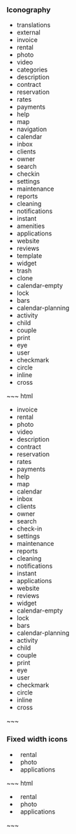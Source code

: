 <div class="example">
  <div class="sheet-header">
    <h3 id="iconography">Iconography</h3>
  </div>
  <div class="bs-example bs-sheet bs-example-icons" data-example-id="iconography">
    <ul class="list-unstyled">
      <li><i class="icon-translations"></i> translations</li>
      <li><i class="icon-external"></i> external</li>
      <li><i class="icon-invoice"></i> invoice</li>
      <li><i class="icon-rental"></i> rental</li>
      <li><i class="icon-photo"></i> photo</li>
      <li><i class="icon-video"></i> video</li>
      <li><i class="icon-categories"></i> categories</li>
      <li><i class="icon-description"></i> description</li>
      <li><i class="icon-contract"></i> contract</li>
      <li><i class="icon-reservation"></i> reservation</li>
      <li><i class="icon-rates"></i> rates</li>
      <li><i class="icon-payments"></i> payments</li>
      <li><i class="icon-help"></i> help</li>
      <li><i class="icon-map"></i> map</li>
      <li><i class="icon-navigation"></i> navigation</li>
      <li><i class="icon-calendar"></i> calendar</li>
      <li><i class="icon-inbox"></i> inbox</li>
      <li><i class="icon-clients"></i> clients</li>
      <li><i class="icon-owner"></i> owner</li>
      <li><i class="icon-search"></i> search</li>
      <li><i class="icon-checkin"></i> checkin</li>
      <li><i class="icon-settings"></i> settings</li>
      <li><i class="icon-maintenance"></i> maintenance</li>
      <li><i class="icon-reports"></i> reports</li>
      <li><i class="icon-cleaning"></i> cleaning</li>
      <li><i class="icon-notifications"></i> notifications</li>
      <li><i class="icon-instant"></i> instant</li>
      <li><i class="icon-amenities"></i> amenities</li>
      <li><i class="icon-applications"></i> applications</li>
      <li><i class="icon-website"></i> website</li>
      <li><i class="icon-reviews"></i> reviews</li>
      <li><i class="icon-template"></i> template</li>
      <li><i class="icon-widget"></i> widget</li>
      <li><i class="icon-trash"></i> trash</li>
      <li><i class="icon-clone"></i> clone</li>
      <li><i class="icon-calendar-empty"></i> calendar-empty</li>
      <li><i class="icon-lock"></i> lock</li>
      <li><i class="icon-bars"></i> bars</li>
      <li><i class="icon-calendar-planning"></i> calendar-planning</li>
      <li><i class="icon-activity"></i> activity</li>
      <li><i class="icon-child"></i> child</li>
      <li><i class="icon-couple"></i> couple</li>
      <li><i class="icon-print"></i> print</li>
      <li><i class="icon-eye"></i> eye</li>
      <li><i class="icon-user"></i> user</li>
      <li><i class="icon-checkmark"></i> checkmark</li>
      <li><i class="icon-circle"></i> circle</li>
      <li><i class="icon-inline"></i> inline</li>
      <li><i class="icon-cross"></i> cross</li>
    </ul>
  </div>
</div>
~~~ html
<ul class="list-unstyled">
  <li><i class="icon-invoice"></i> invoice</li>
  <li><i class="icon-rental"></i> rental</li>
  <li><i class="icon-photo"></i> photo</li>
  <li><i class="icon-video"></i> video</li>
  <li><i class="icon-description"></i> description</li>
  <li><i class="icon-contract"></i> contract</li>
  <li><i class="icon-reservation"></i> reservation</li>
  <li><i class="icon-rates"></i> rates</li>
  <li><i class="icon-payments"></i> payments</li>
  <li><i class="icon-help"></i> help</li>
  <li><i class="icon-map"></i> map</li>
  <li><i class="icon-calendar"></i> calendar</li>
  <li><i class="icon-inbox"></i> inbox</li>
  <li><i class="icon-clients"></i> clients</li>
  <li><i class="icon-owner"></i> owner</li>
  <li><i class="icon-search"></i> search</li>
  <li><i class="icon-checkin"></i> check-in</li>
  <li><i class="icon-settings"></i> settings</li>
  <li><i class="icon-maintenance"></i> maintenance</li>
  <li><i class="icon-reports"></i> reports</li>
  <li><i class="icon-cleaning"></i> cleaning</li>
  <li><i class="icon-notifications"></i> notifications</li>
  <li><i class="icon-instant"></i> instant</li>
  <li><i class="icon-applications"></i> applications</li>
  <li><i class="icon-website"></i> website</li>
  <li><i class="icon-reviews"></i> reviews</li>
  <li><i class="icon-widget"></i> widget</li>
  <li><i class="icon-calendar-empty"></i> calendar-empty</li>
  <li><i class="icon-lock"></i> lock</li>
  <li><i class="icon-bars"></i> bars</li>
  <li><i class="icon-calendar-planning"></i> calendar-planning</li>
  <li><i class="icon-activity"></i> activity</li>
  <li><i class="icon-child"></i> child</li>
  <li><i class="icon-couple"></i> couple</li>
  <li><i class="icon-print"></i> print</li>
  <li><i class="icon-eye"></i> eye</li>
  <li><i class="icon-user"></i> user</li>
  <li><i class="icon-checkmark"></i> checkmark</li>
  <li><i class="icon-circle"></i> circle</li>
  <li><i class="icon-inline"></i> inline</li>
  <li><i class="icon-cross"></i> cross</li>
</ul>
~~~

<div class="example">
  <div class="sheet-header">
    <h3 id="icons-fixed-width-example">Fixed width icons</h3>
  </div>
  <div class="bs-example bs-sheet" data-example-id="icons-fixed-width-example">
    <ul class="list-unstyled">
      <li><i class="icon-rental icon-fw"></i> &nbsp; rental</li>
      <li><i class="icon-clients icon-fw"></i> &nbsp; photo</li>
      <li><i class="icon-applications icon-fw"></i> &nbsp; applications</li>
    </ul>
  </div>
</div>
~~~ html
<ul class="list-unstyled">
  <li><i class="icon-rental icon-fw"></i> &nbsp; rental</li>
  <li><i class="icon-clients icon-fw"></i> &nbsp; photo</li>
  <li><i class="icon-applications icon-fw"></i> &nbsp; applications</li>
</ul>
~~~
